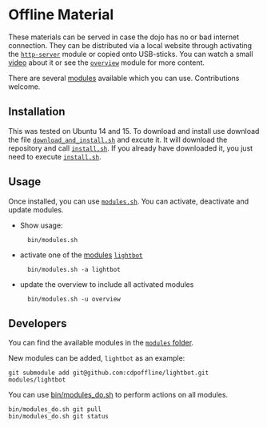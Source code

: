 # Offline Material

These materials can be served in case the dojo has no or bad internet connection. They can be distributed via a local website through activating the [`http-server`](https://github.com/cdpoffline/http-server) module or copied onto USB-sticks. You can watch a small [video](https://www.youtube.com/watch?v=C_XpfdWB7Q8&feature=em-upload_owner#action=share) about it or see the [`overview`](https://github.com/cdpoffline/overview/#overview) module for more content.

There are several [modules](./modules) available which you can use. Contributions welcome.

## Installation

This was tested on Ubuntu 14 and 15.
To download and install use download the file [`download_and_install.sh`](bin/download_and_install.sh) and excute it.
It will download the repository and call [`install.sh`](bin/install.sh). If you already have downloaded it, you just need to execute [`install.sh`](bin/install.sh).

## Usage

Once installed, you can use [`modules.sh`](bin/modules.sh).
You can activate, deactivate and update modules.

- Show usage:

        bin/modules.sh

- activate one of the [modules](./modules) [`lightbot`](https://github.com/cdpoffline/lightbot/)

        bin/modules.sh -a lightbot

- update the overview to include all activated modules

        bin/modules.sh -u overview

## Developers

You can find the available modules in the [`modules` folder](modules).

New modules can be added, `lightbot` as an example:

    git submodule add git@github.com:cdpoffline/lightbot.git modules/lightbot

You can use [bin/modules_do.sh](bin/modules_do.sh) to perform actions on all modules.

    bin/modules_do.sh git pull
    bin/modules_do.sh git status
